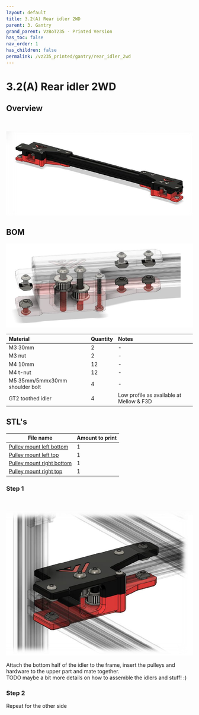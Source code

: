 ```yaml
---
layout: default
title: 3.2(A) Rear idler 2WD
parent: 3. Gantry
grand_parent: VzBoT235 - Printed Version
has_toc: false
nav_order: 1
has_children: false
permalink: /vz235_printed/gantry/rear_idler_2wd
---
```


# 3.2(A) Rear idler 2WD

## Overview
<br/>

![Gantry overview](../../assets/images/manual/vz235_printed/gantry/gantry_overview.png)

## BOM

![Rear mount detail](../../assets/images/manual/vz235_printed/gantry/rear_mount_detail.png)

| Material        | Quantity          | Notes |
|:-------------|:------------------|:------|
| M3 30mm          | 2 | -  |
| M3 nut | 2 | - |
| M4 10mm | 12 | - |
| M4 t-nut | 12 | - |
| M5 35mm/5mmx30mm shoulder bolt | 4 | - |
| GT2 toothed idler | 4 | Low profile as available at Mellow & F3D |

## STL's

| File name | Amount to print |
|-----------|-----------------|
| <a href="https://github.com/VzBoT3D/VzBoT-Vz235/blob/main/Assemblies%20%26%20STL/Frame/Frame%20brace.stl" target="_blank">Pulley mount left bottom</a> | 1 |
| <a href="https://github.com/VzBoT3D/VzBoT-Vz235/blob/main/Assemblies%20%26%20STL/Frame/Frame%20brace.stl" target="_blank">Pulley mount left top</a> | 1 |
| <a href="https://github.com/VzBoT3D/VzBoT-Vz235/blob/main/Assemblies%20%26%20STL/Frame/Frame%20brace.stl" target="_blank">Pulley mount right bottom</a> | 1 |
| <a href="https://github.com/VzBoT3D/VzBoT-Vz235/blob/main/Assemblies%20%26%20STL/Frame/Frame%20brace.stl" target="_blank">Pulley mount right top</a> | 1 |

### Step 1
<br/>

![Rear mount detail](../../assets/images/manual/vz235_printed/gantry/rear_mount.png)

Attach the bottom half of the idler to the frame, insert the pulleys and hardware to the upper part and mate together.
<br/>
TODO maybe a bit more details on how to assemble the idlers and stuff! :)

### Step 2

Repeat for the other side